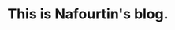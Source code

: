 <!-- Hello and welcome to this blog. Edit the `index.md` file to change this content. All pages on the blog, including this one, use [Markdown](https://guides.github.com/features/mastering-markdown/). You can include images:

![Image of fast.ai logo](images/logo.png)

## This is nafourtin's blog.

And you can include links, like this [link to fast.ai](https://www.fast.ai). Posts will appear after this file. 
-->


# This is Nafourtin's blog.
